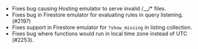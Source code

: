 - Fixes bug causing Hosting emulator to serve invalid /\_\_/\* files.
- Fixes bug in Firestore emulator for evaluating rules in query listening. (#2197)
- Fixes support in Firestore emulator for `?show_missing` in listing collection.
- Fixes bug where functions would run in local time zone instead of UTC (#2253).
